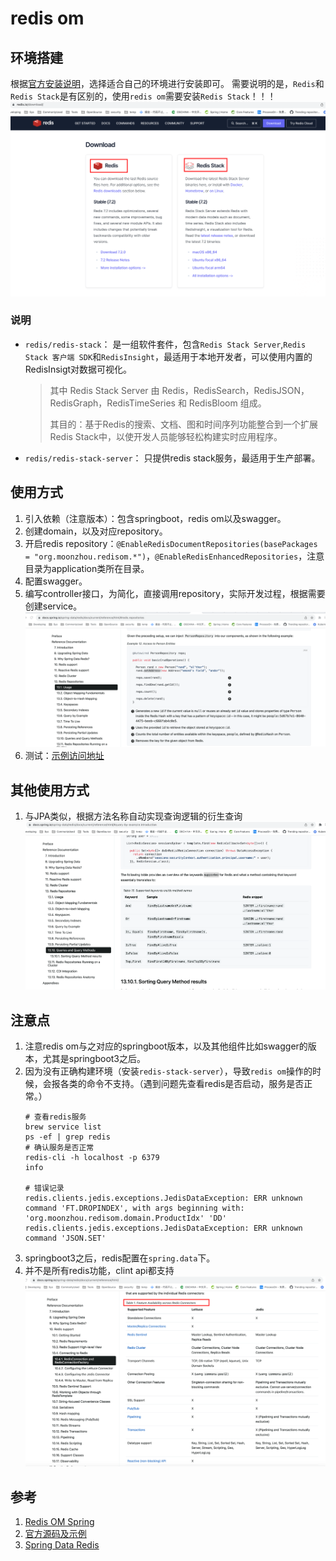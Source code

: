 # redis om

## 环境搭建
根据[官方安装说明](https://redis.io/docs/getting-started/install-stack/)，选择适合自己的环境进行安装即可。
需要说明的是，`Redis`和`Redis Stack`是有区别的，使用`redis om`需要安装`Redis Stack`！！！
![redis-redisstack-different](./img/redis-redisstack-different.png)

### 说明
- `redis/redis-stack`： 是一组软件套件，包含`Redis Stack Server`,`Redis Stack 客户端 SDK`和`RedisInsight`，最适用于本地开发者，可以使用内置的RedisInsigt对数据可视化。
  > 其中 Redis Stack Server 由 Redis，RedisSearch，RedisJSON，RedisGraph，RedisTimeSeries 和 RedisBloom 组成。
  > 
  > 其目的：基于Redis的搜索、文档、图和时间序列功能整合到一个扩展Redis Stack中，以使开发人员能够轻松构建实时应用程序。
- `redis/redis-stack-server`： 只提供redis stack服务，最适用于生产部署。


## 使用方式
1. 引入依赖（注意版本）：包含springboot，redis om以及swagger。
2. 创建domain，以及对应repository。
3. 开启redis repository：`@EnableRedisDocumentRepositories(basePackages = "org.moonzhou.redisom.*")`，`@EnableRedisEnhancedRepositories`，注意目录为application类所在目录。
4. 配置swagger。
5. 编写controller接口，为简化，直接调用repository，实际开发过程，根据需要创建service。
   ![redis-om-repository-usage](./img/redis-om-repository-usage.png)
6. 测试：[示例访问地址](http://localhost:8080/swagger-ui/index.html)


## 其他使用方式
1. 与JPA类似，根据方法名称自动实现查询逻辑的衍生查询
   ![redis-om-query-method](./img/redis-om-query-method.png)


## 注意点
1. 注意redis om与之对应的springboot版本，以及其他组件比如swagger的版本，尤其是springboot3之后。
2. 因为没有正确构建环境（安装`redis-stack-server`），导致`redis om`操作的时候，会报各类的命令不支持。（遇到问题先查看redis是否启动，服务是否正常。）
   ```
   # 查看redis服务
   brew service list
   ps -ef | grep redis
   # 确认服务是否正常
   redis-cli -h localhost -p 6379
   info
   
   # 错误记录
   redis.clients.jedis.exceptions.JedisDataException: ERR unknown command 'FT.DROPINDEX', with args beginning with: 'org.moonzhou.redisom.domain.ProductIdx' 'DD'
   redis.clients.jedis.exceptions.JedisDataException: ERR unknown command 'JSON.SET'
   ```
3. springboot3之后，redis配置在`spring.data`下。
4. 并不是所有redis功能，clint api都支持
   ![redis-client-api-funtion-supported](./img/redis-client-api-funtion-supported.png)



## 参考
1. [Redis OM Spring](https://redis.io/docs/clients/om-clients/stack-spring/)
2. [官方源码及示例](https://github.com/redis/redis-om-spring)
3. [Spring Data Redis](https://docs.spring.io/spring-data/redis/docs/current/reference/html/)
